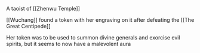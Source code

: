 A taoist of [[Zhenwu Temple]]

[[Wuchang]] found a token with her engraving on it after defeating the [[The Great Centipede]]

Her token was to be used to summon divine generals and exorcise evil spirits, but it seems to now have a malevolent aura